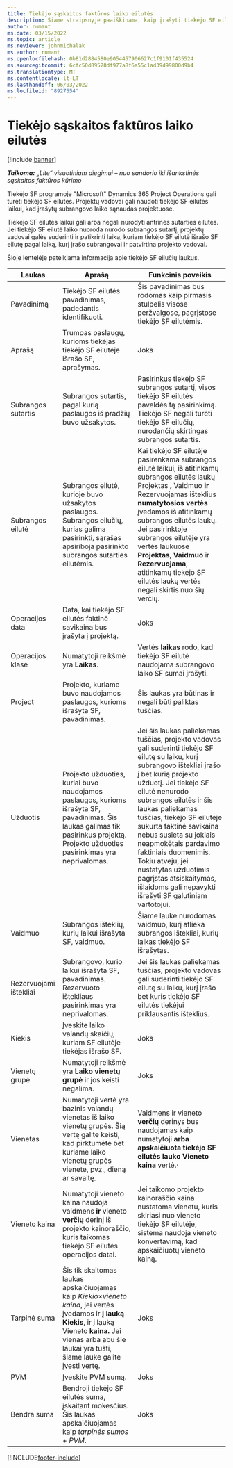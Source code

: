 ```yaml
---
title: Tiekėjo sąskaitos faktūros laiko eilutės
description: Šiame straipsnyje paaiškinama, kaip įrašyti tiekėjo SF eilutes laiko išlaidoms, kurias įdėjo subrangovai.
author: rumant
ms.date: 03/15/2022
ms.topic: article
ms.reviewer: johnmichalak
ms.author: rumant
ms.openlocfilehash: 0b81d2884580e9054457906627c1f9101f435524
ms.sourcegitcommit: 6cfc50d89528df977a8f6a55c1ad39d99800d9b4
ms.translationtype: MT
ms.contentlocale: lt-LT
ms.lasthandoff: 06/03/2022
ms.locfileid: "8927554"
---
```

# <a name="vendor-invoice-lines-for-time"></a>Tiekėjo sąskaitos faktūros laiko eilutės

[!include [banner](../../includes/dataverse-preview.md)]

_**Taikoma:** „Lite“ visuotiniam diegimui – nuo sandorio iki išankstinės sąskaitos faktūros kūrimo_

Tiekėjo SF programoje "Microsoft" Dynamics 365 Project Operations gali turėti tiekėjo SF eilutes. Projektų vadovai gali naudoti tiekėjo SF eilutes laikui, kad įrašytų subrangovo laiko sąnaudas projektuose.

Tiekėjo SF eilutės laikui gali arba negali nurodyti antrinės sutarties eilutės. Jei tiekėjo SF eilutė laiko nuoroda nurodo subrangos sutartį, projektų vadovai galės suderinti ir patikrinti laiką, kuriam tiekėjo SF eilutė išrašo SF eilutę pagal laiką, kurį įrašo subrangovai ir patvirtina projekto vadovai.

Šioje lentelėje pateikiama informacija apie tiekėjo SF eilučių laukus.

| Laukas | Aprašą | Funkcinis poveikis |
| --- | --- | --- |
| Pavadinimą | Tiekėjo SF eilutės pavadinimas, padedantis identifikuoti. | Šis pavadinimas bus rodomas kaip pirmasis stulpelis visose peržvalgose, pagrįstose tiekėjo SF eilutėmis. |
| Aprašą | Trumpas paslaugų, kurioms tiekėjas tiekėjo SF eilutėje išrašo SF, aprašymas. | Joks |
| Subrangos sutartis | Subrangos sutartis, pagal kurią paslaugos iš pradžių buvo užsakytos. | Pasirinkus tiekėjo SF subrangos sutartį, visos tiekėjo SF eilutės paveldės tą pasirinkimą. Tiekėjo SF negali turėti tiekėjo SF eilučių, nurodančių skirtingas subrangos sutartis. |
| Subrangos eilutė | Subrangos eilutė, kurioje buvo užsakytos paslaugos. Subrangos eilučių, kurias galima pasirinkti, sąrašas apsiriboja pasirinkto subrangos sutarties eilutėmis. | Kai tiekėjo SF eilutėje pasirenkama subrangos eilutė laikui, iš atitinkamų subrangos eilutės laukų Projektas **,** Vaidmuo **ir** Rezervuojamas išteklius **numatytosios vertės** įvedamos iš atitinkamų subrangos eilutės laukų. Jei pasirinktoje subrangos eilutėje yra vertės laukuose **Projektas**, **Vaidmuo** ir **Rezervuojama**, atitinkamų tiekėjo SF eilutės laukų vertės negali skirtis nuo šių verčių. |
| Operacijos data | Data, kai tiekėjo SF eilutės faktinė savikaina bus įrašyta į projektą. | Joks |
| Operacijos klasė | Numatytoji reikšmė yra **Laikas**. | Vertės **laikas** rodo, kad tiekėjo SF eilutė naudojama subrangovo laiko SF sumai įrašyti. |
| Project | Projekto, kuriame buvo naudojamos paslaugos, kurioms išrašyta SF, pavadinimas. | Šis laukas yra būtinas ir negali būti paliktas tuščias. |
| Užduotis | Projekto užduoties, kuriai buvo naudojamos paslaugos, kurioms išrašyta SF, pavadinimas. Šis laukas galimas tik pasirinkus projektą. Projekto užduoties pasirinkimas yra neprivalomas. | Jei šis laukas paliekamas tuščias, projekto vadovas gali suderinti tiekėjo SF eilutę su laiku, kurį subrangovo ištekliai įrašo į bet kurią projekto užduotį. Jei tiekėjo SF eilutė nenurodo subrangos eilutės ir šis laukas paliekamas tuščias, tiekėjo SF eilutėje sukurta faktinė savikaina nebus susieta su jokiais neapmokėtais pardavimo faktiniais duomenimis. Tokiu atveju, jei nustatytas užduotimis pagrįstas atsiskaitymas, išlaidoms gali nepavykti išrašyti SF galutiniam vartotojui. |
| Vaidmuo | Subrangos išteklių, kurių laikui išrašyta SF, vaidmuo. | Šiame lauke nurodomas vaidmuo, kurį atlieka subrangos ištekliai, kurių laikas tiekėjo SF išrašytas. |
| Rezervuojami ištekliai | Subrangovo, kurio laikui išrašyta SF, pavadinimas. Rezervuoto ištekliaus pasirinkimas yra neprivalomas. | Jei šis laukas paliekamas tuščias, projekto vadovas gali suderinti tiekėjo SF eilutę su laiku, kurį įrašo bet kuris tiekėjo SF eilutės tiekėjui priklausantis išteklius. |
| Kiekis | Įveskite laiko valandų skaičių, kuriam SF eilutėje tiekėjas išrašo SF. |Joks |
| Vienetų grupė | Numatytoji reikšmė yra **Laiko vienetų grupė** ir jos keisti negalima. | Joks |
| Vienetas | Numatytoji vertė yra bazinis valandų vienetas iš laiko vienetų grupės. Šią vertę galite keisti, kad pirktumėte bet kuriame laiko vienetų grupės vienete, pvz., dieną ar savaitę. | Vaidmens ir vieneto **verčių** derinys bus naudojamas kaip numatytoji **arba apskaičiuota tiekėjo SF eilutės lauko Vieneto kaina** vertė.**·** |
| Vieneto kaina | Numatytoji vieneto kaina naudoja vaidmens **ir** vieneto **verčių** derinį iš projekto kainoraščio, kuris taikomas tiekėjo SF eilutės operacijos datai. | Jei taikomo projekto kainoraščio kaina nustatoma vienetu, kuris skiriasi nuo vieneto tiekėjo SF eilutėje, sistema naudoja vieneto konvertavimą, kad apskaičiuotų vieneto kainą. |
| Tarpinė suma | Šis tik skaitomas laukas apskaičiuojamas kaip *Kiekio*&times;*vieneto kaina*, jei vertės įvedamos ir **į lauką Kiekis**, ir į lauką Vieneto **kaina.** Jei vienas arba abu šie laukai yra tušti, šiame lauke galite įvesti vertę. | Joks |
| PVM | Įveskite PVM sumą. | Joks |
| Bendra suma | Bendroji tiekėjo SF eilutės suma, įskaitant mokesčius. Šis laukas apskaičiuojamas kaip *tarpinės sumos* + *PVM*. | Joks |

[!INCLUDE[footer-include](../../includes/footer-banner.md)]
